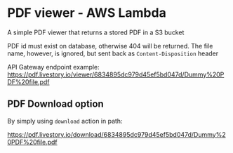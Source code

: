 # PDF viewer - AWS Lambda

A simple PDF viewer that returns a stored PDF in a S3 bucket

PDF id must exist on database, otherwise 404 will be returned. The file name, however, is ignored, but sent back as <code>Content-Disposition</code> header

API Gateway endpoint example: 
https://pdf.livestory.io/viewer/6834895dc979d45ef5bd047d/Dummy%20PDF%20file.pdf


## PDF Download option
By simply using <code>download</code> action in path:

https://pdf.livestory.io/download/6834895dc979d45ef5bd047d/Dummy%20PDF%20file.pdf
